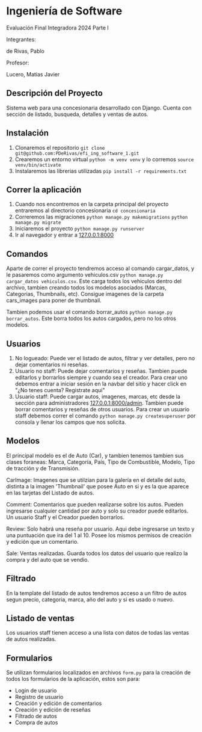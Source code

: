 # Ingeniería de Software

Evaluación Final Integradora 2024 Parte I

Integrantes:

de Rivas, Pablo

Profesor:

Lucero, Matias Javier

## Descripción del Proyecto

Sistema web para una concesionaria desarrollado con Django. Cuenta con sección de listado, busqueda, detalles y ventas de autos.

## Instalación

1. Clonaremos el repositorio ``` git clone git@github.com:PDeRivas/efi_ing_software_1.git ```
2. Crearemos un entorno virtual ``` python -m venv venv ``` y lo corremos ``` source venv/bin/activate ```
3. Instalaremos las librerias utilizadas ``` pip install -r requirements.txt ```

## Correr la aplicación

1. Cuando nos encontremos en la carpeta principal del proyecto entraremos al directorio concesionaria ``` cd concesionaria ```
2. Correremos las migraciones ``` python manage.py makemigrations ``` ``` python manage.py migrate ```
3. Iniciaremos el proyecto ``` python manage.py runserver ```
4. Ir al navegador y entrar a [127.0.0.1:8000](http://127.0.0.1:8000/)

## Comandos

Aparte de correr el proyecto tendremos acceso al comando cargar_datos, y le pasaremos como argumento vehiculos.csv ``` python manage.py cargar_datos vehiculos.csv ```. Este carga todos los vehiculos dentro del archivo, tambien creando todos los modelos asociados (Marcas, Categorias, Thumbnails, etc). Consigue imagenes de la carpeta cars_images para poner de thumbnail.

Tambien podemos usar el comando borrar_autos ``` python manage.py borrar_autos ```. Este borra todos los autos cargados, pero no los otros modelos.

## Usuarios

1. No logueado: Puede ver el listado de autos, filtrar y ver detalles, pero no dejar comentarios ni reseñas.
2. Usuario no staff: Puede dejar comentarios y reseñas. Tambien puede editarlos y borrarlos siempre y cuando sea el creador. Para crear uno debemos entrar a iniciar sesión en la navbar del sitio y hacer click en "¿No tenes cuenta? Registrate aqui"
3. Usuario staff: Puede cargar autos, imagenes, marcas, etc desde la sección para administradores [127.0.0.1:8000/admin](http://127.0.0.1:8000/admin). Tambien puede borrar comentarios y reseñas de otros usuarios. Para crear un usuario staff debemos correr el comando ``` python manage.py createsuperuser ``` por consola y llenar los campos que nos solicita.

## Modelos

El principal modelo es el de Auto (Car), y tambien tenemos tambien sus clases foraneas: Marca, Categoría, País, Tipo de Combustible, Modelo, Tipo de tracción y de Transmisión.

CarImage: Imagenes que se utilzian para la galería en el detalle del auto, distinta a la imagen 'Thumbnail' que posee Auto en si y es la que aparece en las tarjetas del Listado de autos.

Comment: Comentarios que pueden realizarse sobre los autos. Pueden ingresarse cualquier cantidad por auto y solo su creador puede editarlos. Un usuario Staff y el Creador pueden borrarlos.

Review: Solo habrá una reseña por usuario. Aqui debe ingresarse un texto y una puntuación que ira del 1 al 10. Posee los mismos permisos de creación y edición que un comentario.

Sale: Ventas realizadas. Guarda todos los datos del usuario que realizo la compra y del auto que se vendio.

## Filtrado

En la template del listado de autos tendremos acceso a un filtro de autos segun precio, categoria, marca, año del auto y si es usado o nuevo.

## Listado de ventas

Los usuarios staff tienen acceso a una lista con datos de todas las ventas de autos realizadas.

## Formularios

Se utilizan formularios localizados en archivos ``` form.py ``` para la creación de todos los formularios de la aplicación, estos son para:
* Login de usuario
* Registro de usuario
* Creación y edición de comentarios
* Creación y edición de reseñas
* Filtrado de autos
* Compra de autos
